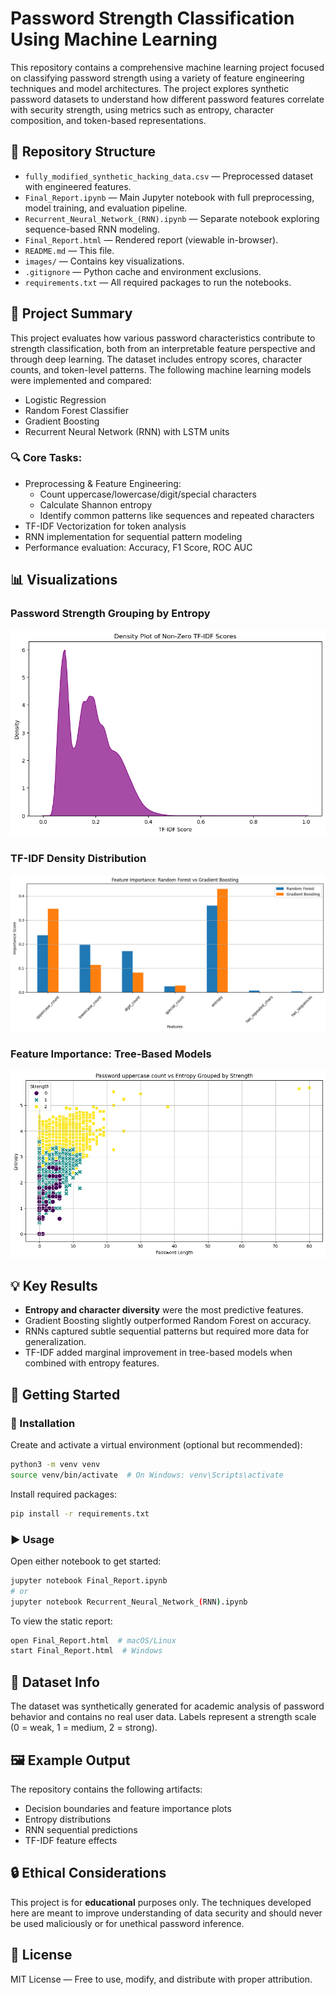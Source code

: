 # Password Strength Classification Using Machine Learning

This repository contains a comprehensive machine learning project focused on classifying password strength using a variety of feature engineering techniques and model architectures. The project explores synthetic password datasets to understand how different password features correlate with security strength, using metrics such as entropy, character composition, and token-based representations.

## 📂 Repository Structure

- `fully_modified_synthetic_hacking_data.csv` — Preprocessed dataset with engineered features.
- `Final_Report.ipynb` — Main Jupyter notebook with full preprocessing, model training, and evaluation pipeline.
- `Recurrent_Neural_Network_(RNN).ipynb` — Separate notebook exploring sequence-based RNN modeling.
- `Final_Report.html` — Rendered report (viewable in-browser).
- `README.md` — This file.
- `images/` — Contains key visualizations.
- `.gitignore` — Python cache and environment exclusions.
- `requirements.txt` — All required packages to run the notebooks.

## 🧠 Project Summary

This project evaluates how various password characteristics contribute to strength classification, both from an interpretable feature perspective and through deep learning. The dataset includes entropy scores, character counts, and token-level patterns. The following machine learning models were implemented and compared:

- Logistic Regression
- Random Forest Classifier
- Gradient Boosting
- Recurrent Neural Network (RNN) with LSTM units

### 🔍 Core Tasks:

- Preprocessing & Feature Engineering:
  - Count uppercase/lowercase/digit/special characters
  - Calculate Shannon entropy
  - Identify common patterns like sequences and repeated characters
- TF-IDF Vectorization for token analysis
- RNN implementation for sequential pattern modeling
- Performance evaluation: Accuracy, F1 Score, ROC AUC

## 📊 Visualizations

### Password Strength Grouping by Entropy
![Entropy vs Length](3.png)

### TF-IDF Density Distribution
![TF-IDF Distribution](4.png)

### Feature Importance: Tree-Based Models
![Feature Importance](5.png)

## 💡 Key Results

- **Entropy and character diversity** were the most predictive features.
- Gradient Boosting slightly outperformed Random Forest on accuracy.
- RNNs captured subtle sequential patterns but required more data for generalization.
- TF-IDF added marginal improvement in tree-based models when combined with entropy features.

## 💾 Getting Started

### 🔧 Installation

Create and activate a virtual environment (optional but recommended):

```bash
python3 -m venv venv
source venv/bin/activate  # On Windows: venv\Scripts\activate
```

Install required packages:

```bash
pip install -r requirements.txt
```

### ▶️ Usage

Open either notebook to get started:

```bash
jupyter notebook Final_Report.ipynb
# or
jupyter notebook Recurrent_Neural_Network_(RNN).ipynb
```

To view the static report:

```bash
open Final_Report.html  # macOS/Linux
start Final_Report.html  # Windows
```

## 📁 Dataset Info

The dataset was synthetically generated for academic analysis of password behavior and contains no real user data. Labels represent a strength scale (0 = weak, 1 = medium, 2 = strong).

## 🖼 Example Output

The repository contains the following artifacts:

- Decision boundaries and feature importance plots
- Entropy distributions
- RNN sequential predictions
- TF-IDF feature effects

## 🔒 Ethical Considerations

This project is for **educational** purposes only. The techniques developed here are meant to improve understanding of data security and should never be used maliciously or for unethical password inference.

## 📜 License

MIT License — Free to use, modify, and distribute with proper attribution.
